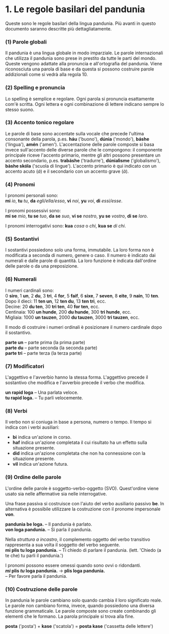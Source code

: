 
# 1. Le regole basilari del pandunia

Queste sono le regole basilari della lingua pandunia.
Più avanti in questo documento saranno descritte più dettagliatamente.

### (1) Parole globali

Il pandunia è una lingua globale in modo imparziale.
Le parole internazionali che utilizza il pandunia sono prese in prestito da tutte le parti del mondo.
Queste vengono adattate alla pronuncia e all'ortografia del pandunia.
Viene riconosciuta una parola di base e da questa si possono costruire parole addizionali come si vedrà alla regola 10.


### (2) Spelling e pronuncia

Lo spelling è semplice e regolare.
Ogni parola si pronuncia esattamente com'è scritta.
Ogni lettera e ogni combinazione di lettere indicano sempre lo stesso suono.


### (3) Accento tonico regolare

Le parole di base sono accentate sulla vocale che precede l'ultima consonante della parola, p.es.
**háu** ('buono'), **dúnia** ('mondo'), **báshe** ('lingua'), **amén** ('amen').
L'accentazione delle parole composte si basa invece sull'accento delle diverse parole che le compongono: il componente principale riceve l'accento primario, mentre gli altri possono presentare un accento secondario, p.es.
**trabáshe** ('tradurre'), **dúnialìsme** ('globalismo'), **bàshe skóla** ('scuola di lingue').
L'accento primario è qui indicato con un accento acuto (*á*) e il secondario con un accento grave (*à*).


### (4) Pronomi

I pronomi personali sono:  
**mi** _io_, **tu** _tu_, **da** _egli/ella/esso_,
**vi** _noi_, **yu** _voi_, **di** _essi/esse_.

I pronomi possessivi sono:  
**mi se** _mio_, **tu se** _tuo_, **da se** _suo_,
**vi se** _nostro_, **yu se** _vostro_, **di se** _loro_.

I pronomi interrogativi sono:
**kua**
_cosa_ o _chi_,
**kua se**
_di chi_.


### (5) Sostantivi

I sostantivi possiedono solo una forma, immutabile.
La loro forma non è modificata a seconda di numero, genere o caso.
Il numero è indicato dai numerali e dalle parole di quantità.
La loro funzione è indicata dall'ordine delle parole o da una preposizione.

### (6) Numerali

I numeri cardinali sono:  
0 **siro**, 1 **un**, 2 **du**, 3 **tri**, 4 **for**, 5 **faif**, 6 **sixe**,
7 **seven**, 8 **eite**, 9 **nain**, 10 **ten**.  
Dopo il dieci:
11 **ten un**, 12 **ten du**, 13 **ten tri**,
ecc.  
Decine:
20 **du ten**, 30 **tri ten**, 40 **for ten**,
ecc.  
Centinaia:
100 **un hunde**, 200 **du hunde**, 300 **tri hunde**,
ecc.  
Migliaia:
1000 **un tauzen**, 2000 **du tauzen**, 3000 **tri tauzen**,
ecc.

Il modo di costruire i numeri ordinali è posizionare il numero cardinale dopo il sostantivo.

**parte un**
– parte prima (la prima parte)  
**parte du**
– parte seconda (la seconda parte)  
**parte tri**
– parte terza (la terza parte)


### (7) Modificatori

L'aggettivo e l'avverbio hanno la stessa forma.
L'aggettivo precede il sostantivo che modifica
e l'avverbio precede il verbo che modifica.

**un rapid loga**
– Una parlata veloce.  
**tu rapid loga.**
– Tu parli velocemente.


### (8) Verbi

Il verbo non si coniuga in base a persona, numero o tempo.
Il tempo si indica con i verbi ausiliari:

- **bi**
  indica un'azione in corso.
- **haf**
  indica un'azione completata il cui risultato ha un effetto sulla situazione presente.
- **did**
  indica un'azione completata che non ha connessione con la situazione presente.
- **vil**
  indica un'azione futura.


### (9) Ordine delle parole

L'ordine delle parole è soggetto-verbo-oggetto (SVO).
Quest'ordine viene usato sia nelle affermative sia nelle interrogative.

Una frase passiva si costruisce con l'aiuto del verbo ausiliario passivo
**be**.
In alternativa è possibile utilizzare la costruzione con il pronome impersonale
**von**.

**pandunia be loga.**
– Il pandunia è parlato.  
**von loga pandunia.**
– Si parla il pandunia.

Nella _struttura a incastro_, il complemento oggetto del verbo transitivo rappresenta a sua volta il soggetto del verbo seguente.  
**mi plis tu loga pandunia.**
– Ti chiedo di parlare il pandunia. (lett. 'Chiedo (a te che) tu parli il pandunia.')

I pronomi possono essere omessi quando sono ovvi o ridondanti.  
**_mi_ plis _tu_ loga pandunia.**
→ **plis loga pandunia.**  
– Per favore parla il pandunia.


### (10) Costruzione delle parole

In pandunia le parole cambiano solo quando cambia il loro significato reale.
Le parole non cambiano forma, invece, quando possiedono una diversa funzione grammaticale.
Le parole composte sono create combinando gli elementi che le formano.
La parola principale si trova alla fine.

**posta**
('posta') +
**kase**
('scatola') =
**posta kase**
('cassetta delle lettere')

